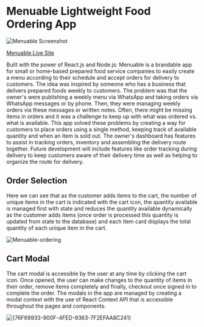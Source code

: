 # Menuable Lightweight Food Ordering App

![Menuable Screenshot](https://github.com/stevenseb/Menuable/blob/main/menuable.png)


<a href="https://menuable-main.onrender.com">Menuable Live Site</a>

Built with the power of React.js and Node.js: Menuable is a brandable app for small or home-based prepared food service companies to easily create a menu according to their schedule and accept orders for delivery to customers. The idea was inspired by someone who has a business that delivers prepared foods weekly to customers. The problem was that the owner's were publishing a weekly menu via WhatsApp and taking orders via WhatsApp messages or by phone. Then, they were managing weekly orders via these messages or written notes. Often, there might be missing items in orders and it was a challenge to keep up with what was ordered vs. what is available. This app solved these problems by creating a way for customers to place orders using a single method, keeping track of available quantity and when an item is sold out. The owner's dashboard has features to assist in tracking orders, inventory and assembling the delivery route together. Future development will include features like order tracking during delivery to keep customers aware of their delivery time as well as helping to organize the route for delivery.

## Order Selection
Here we can see that as the customer adds items to the cart, the number of unique items in the cart is indicated with the cart icon, the quantity available is managed first with state and reduces the quantity available dynamically as the customer adds items (once order is processed this quantity is updated from state to the database) and each item card displays the total quantity of each unique item in the cart.



![Menuable-ordering](https://github.com/user-attachments/assets/a3e6c136-59e7-44f8-871b-44d5e42af9f8)


## Cart Modal
The cart modal is accessible by the user at any time by clicking the cart icon. Once opened, the user can make changes to the quantity of items in their order, remove items completely and finally, checkout once signed in to complete the order. The modals in the app are managed by creating a modal context with the use of React Context API that is accessible throughout the pages and components.

![{76F69933-900F-4FED-9363-7F2EFAA8C241}](https://github.com/user-attachments/assets/7a19839d-f0d8-4242-a170-0ecbdbbfecde)
